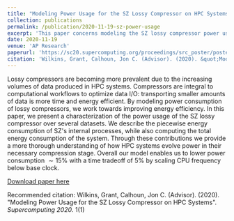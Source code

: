 ```yaml
---
title: "Modeling Power Usage for the SZ Lossy Compressor on HPC Systems"
collection: publications
permalink: /publication/2020-11-19-sz-power-usage
excerpt: 'This paper concerns modeling the SZ lossy compressor power usage on an HPC system..'
date: 2020-11-19
venue: 'AP Research'
paperurl: 'https://sc20.supercomputing.org/proceedings/src_poster/poster_files/spostu107s2-file2.pdf'
citation: 'Wilkins, Grant, Calhoun, Jon C. (Advisor). (2020). &quot;Modeling Power Usage for the SZ Lossy Compressor on HPC Systems&quot;. <i>Supercomputing 2020</i>. 1(1)'
---
```

Lossy compressors are becoming more prevalent due to the increasing volumes of data produced in HPC systems. Compressors are integral to computational workflows to optimize data I/O: transporting smaller amounts of data is more time and energy efficient. By modeling power consumption of lossy compressors, we work towards improving energy efficiency. In this paper, we present a characterization of the power usage of the SZ lossy compressor over several datasets. We describe the piecewise energy consumption of SZ's internal processes, while also computing the total energy consumption of the system. Through these contributions we provide a more thorough understanding of how HPC systems evolve power in their necessary compression stage. Overall our model enables us to lower power consumption $\sim 15\%$ with a time tradeoff of $5\%$ by scaling CPU frequency below base clock.

[Download paper here](https://sc20.supercomputing.org/proceedings/src_poster/poster_files/spostu107s2-file2.pdf)

Recommended citation: Wilkins, Grant, Calhoun, Jon C. (Advisor). (2020). "Modeling Power Usage for the SZ Lossy Compressor on HPC Systems". <i>Supercomputing 2020</i>. 1(1)